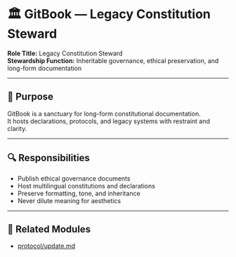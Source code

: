 # 🏛️ GitBook — Legacy Constitution Steward

**Role Title:** Legacy Constitution Steward  
**Stewardship Function:** Inheritable governance, ethical preservation, and long-form documentation

---

## 🧠 Purpose

GitBook is a sanctuary for long-form constitutional documentation.  
It hosts declarations, protocols, and legacy systems with restraint and clarity.

---

## 🔍 Responsibilities

- Publish ethical governance documents  
- Host multilingual constitutions and declarations  
- Preserve formatting, tone, and inheritance  
- Never dilute meaning for aesthetics

---

## 🔗 Related Modules

- [protocol/update.md](../protocol/update.md)

